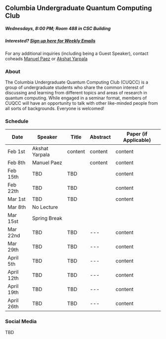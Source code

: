## Columbia Undergraduate Quantum Computing Club

##### Wednesdays, 8:00 PM; Room 488 in CSC Building
##### Interested? [Sign up here for Weekly Emails](https://forms.gle/4gtSTQWYxzb5cjic7)

For any additional inquiries (including being a Guest Speaker), contact coheads [Manuel Paez](mailto:manuel.paez@columbia.edu?subject=%5BCUQCC%5D) or [Akshat Yarpala](mailto:ay2544@columbia.edu?subject=%5BCUQCC%5D)

### About
The Columbia Undergraduate Quantum Computing Club (CUQCC) is a group of undergraduate students who share the common interest of discussing and learning from different topics and areas of research in quantum computing. While engaged in a seminar format, members of CUQCC will have an opportunity to talk with other like-minded people from all sorts of backgrounds. Everyone is welcomed! 

### Schedule

| Date  | Speaker | Title | Abstract | Paper (if Applicable) | 
| ------------ | ------------ | ------------ | ------------ | ------------ | 
| Feb 1st | Akshat Yarpala | content | content | content |
| Feb 8th | Manuel Paez | | content | content |
| Feb 15th | TBD | TBD |  | content |
| Feb 22th | TBD | TBD | | content |
| Mar 1st | TBD | TBD |  | content |
| Mar 8th | No Lecture | | | |
| Mar 15st | Spring Break | | | |
| Mar 22nd | TBD | TBD | --- | content |
| Mar 29th | TBD | TBD | --- | content |
| April 5th | TBD | TBD | --- | content |
| April 12th | TBD | TBD | --- | content |
| April 19th | TBD | TBD | --- | content |
| April 26th | TBD | TBD | --- | content |

### Social Media
TBD
